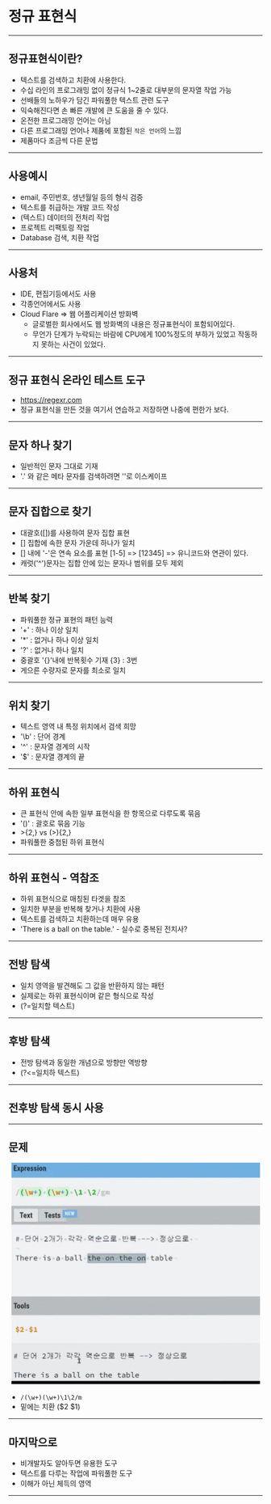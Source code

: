 # 정규 표현식

---

## 정규표현식이란?

- 텍스트를 검색하고 치환에 사용한다.
- 수십 라인의 프로그래밍 없이 정규식 1~2줄로 대부분의 문자열 작업 가능
- 선배들의 노하우가 담긴 파워풀한 텍스트 관련 도구
- 익숙해진다면 손 빠른 개발에 큰 도움을 줄 수 있다.
- 온전한 프로그래밍 언어는 아님
- 다른 프로그래밍 언어나 제품에 포함된 `작은 언어`의 느낌
- 제품마다 조금씩 다른 문법

---

## 사용예시

- email, 주민번호, 생년월일 등의 형식 검증
- 텍스트를 취급하는 개발 코드 작성
- (텍스트) 데이터의 전처리 작업
- 프로젝트 리팩토링 작업
- Database 검색, 치환 작업

---

## 사용처

- IDE, 편집기등에서도 사용
- 각종언어에서도 사용
- Cloud Flare => 웹 어플리케이션 방화벽
  - 글로벌한 회사에서도 웹 방화벽의 내용은 정규표현식이 포함되어있다.
  - 무언가 단계가 누락되는 바람에 CPU에게 100%정도의 부하가 있었고 작동하지 못하는 사건이 있었다.

---

## 정규 표현식 온라인 테스트 도구

- https://regexr.com
- 정규 표현식을 만든 것을 여기서 연습하고 저장하면 나중에 편한가 보다.

---

## 문자 하나 찾기

- 일반적인 문자 그대로 기재
- '.' 와 같은 메타 문자를 검색하려면 '\'로 이스케이프

---

## 문자 집합으로 찾기

- 대괄호([])를 사용하여 문자 집합 표현
- [] 집합에 속한 문자 가운데 하나가 일치
- [] 내에 '-'은 연속 요소를 표현 [1-5] => [12345] => 유니코드와 연관이 있다.
- 캐럿('^')문자는 집합 안에 있는 문자나 범위를 모두 제외

---

## 반복 찾기

- 파워풀한 정규 표현의 패턴 능력
- '+' : 하나 이상 일치
- '\*' : 없거나 하나 이상 일치
- '?' : 없거나 하나 일치
- 중괄호 '{}'내에 반복횟수 기재 {3} : 3번
- 게으른 수량자로 문자를 최소로 일치

---

## 위치 찾기

- 텍스트 영역 내 특정 위치에서 검색 희망
- '\b' : 단어 경계
- '^' : 문자열 경계의 시작
- '$' : 문자열 경계의 끝

---

## 하위 표현식

- 큰 표현식 안에 속한 일부 표현식을 한 항목으로 다루도록 묶음
- '()' : 괄호로 묶음 기능
- &gt;{2,} vs (&gt;){2,}
- 파워풀한 중첩된 하위 표현식

---

## 하위 표현식 - 역참조

- 하위 표현식으로 매칭된 타겟을 참조
- 일치한 부분을 반복해 찾거나 치환에 사용
- 텍스트를 검색하고 치환하는데 매우 유용
- 'There is a ball on the table.' - 실수로 중복된 전치사?

---

## 전방 탐색

- 일치 영역을 발견해도 그 값을 반환하지 않는 패턴
- 실제로는 하위 표현식이며 같은 형식으로 작성
- (?=일치할 텍스트)

---

## 후방 탐색

- 전방 탐색과 동일한 개념으로 방향만 역방향
- (?<=일치하 텍스트)

---

## 전후방 탐색 동시 사용

---

## 문제

<span align="center">

![](./image/regexpQ.PNG)

</span>

- `/(\w+)(\w+)\1\2/m`
- 밑에는 치환 ($2 $1)

---

## 마지막으로

- 비개발자도 알아두면 유용한 도구
- 텍스트를 다루는 작업에 파워풀한 도구
- 이해가 아닌 체득의 영역

---
